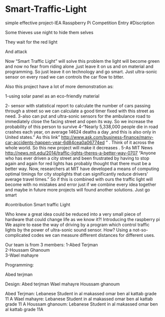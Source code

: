 # Smart-Traffic-Light
simple effective project-IEA Rasspberry Pi Competition Entry
#Discription

  Some thieves use night to hide  them selves   


 They wait for the red light


 And attack

Now “Smart Traffic Light” will solve this problem
 the light will become green and now no fear from riding alone ,just leave it on us and on material and programming. So just leave it on technology and go smart.
Just ultra-sonic sensor on every road we  can controls the car flow to btter.

Also this project have a lot of more demonstration as:

1-using solar panel as an eco-friendly material
  
2- sensor with statistical report to calculate the number of cars passing through a street so we can calculate a good timer fixed with this street as need.
3-also can put and ultra-sonic sensors for the ambulance road to immediately close the facing street and open its way. So we increase the probability of this person to survive
4-“Nearly 5,338,000  people die in road crashes each year, on average 14624 deaths a day ,and this is also only in United states.”
As this link” http://www.ask.com/business-finance/many-car-accidents-happen-year-6d84cea0a06774ed ” .
Think of it across the whole world.
 So this new project will make it decreases .
5-As MIT News http://news.mit.edu/2014/traffic-lights-theres-a-better-way-0707
“Anyone who has ever driven a city street and been frustrated by having to stop again and again for red lights has probably thought that there must be a better way. Now, researchers at MIT have developed a means of computing optimal timings for city stoplights that can significantly reduce drivers’ average travel times.”
So if this is combined with ours the traffic light will become with no mistakes and error just if we combine every idea together and maybe in future more projects will found another solutions.
Just go smart

#contribution
Smart traffic Light 


 

Who knew a great idea could be reduced into a very small piece of hardware that could change life as we know it?!
Introducing the raspberry pi
We aspire to ease the way of driving by a program which control traffic lights by the power of ultra-sonic sound sensor.
How?
Using a not-so-complicated codes we can measure different distances for different uses.






Our team is from 3 members:
1-Abed Terjman	
2-Houssam Ghanoum	
3-Wael mahayre

 

Programming:

Abed terjman

Design:
Abed terjman
Wael mahayre
Houssam ghanoum


Abed Terjman: Lebanese Student in al makassed omar ben al kattab grade 11 A
Wael mahayre: Lebanese Student in al makassed omar ben al kattab grade 11 A
Houssam ghanoum: Lebanese Student in al makassed omar ben al kattab grade 11A


